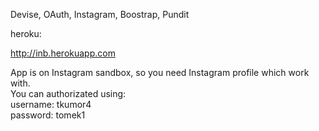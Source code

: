 Devise, OAuth, Instagram, Boostrap, Pundit

heroku:

http://inb.herokuapp.com

App is on Instagram sandbox, so you need Instagram profile which work with.</br>
You can authorizated using: </br>
username: tkumor4</br>
password: tomek1
